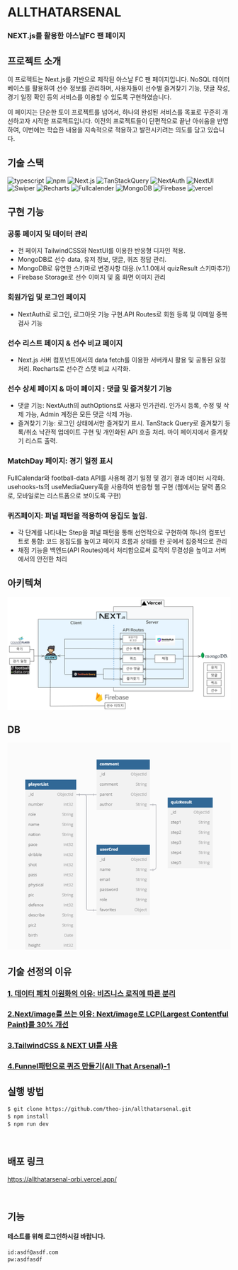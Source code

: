 # ALLTHATARSENAL

### NEXT.js를 활용한 아스날FC 팬 페이지

## 프로젝트 소개

이 프로젝트는 Next.js를 기반으로 제작된 아스날 FC 팬 페이지입니다. NoSQL 데이터베이스를 활용하여 선수 정보를 관리하며, 사용자들이 선수별 즐겨찾기 기능, 댓글 작성, 경기 일정 확인 등의 서비스를 이용할 수 있도록 구현하였습니다.

이 페이지는 단순한 토이 프로젝트를 넘어서, 하나의 완성된 서비스를 목표로 꾸준히 개선하고자 시작한 프로젝트입니다. 이전의 프로젝트들이 단편적으로 끝난 아쉬움을 반영하여, 이번에는 학습한 내용을 지속적으로 적용하고 발전시키려는 의도를 담고 있습니다.

## 기술 스택

<p>

<img src="https://img.shields.io/badge/typescript-3178C6?&logo=typescript&logoColor=white"  alt="typescript">

<img src="https://img.shields.io/badge/npm-CB3837?&logo=npm&logoColor=white" alt="npm">
<img src="https://img.shields.io/badge/Next.js-000000?&logo=Next.js&logoColor=white"  alt="Next.js">
<img src="https://img.shields.io/badge/TanStackQuery-FF4154?&logo=ReactQuery&logoColor=white" alt="TanStackQuery">
<img src="https://img.shields.io/badge/NextAuth-000000?&logo=Next.js&logoColor=white"alt="NextAuth">
<img src="https://img.shields.io/badge/NextUI-000000?&logo=NextUI&logoColor=white" alt="NextUI">
<img src="https://img.shields.io/badge/Swiper-6332F6?&logo=Swiper&logoColor=white" alt="Swiper">
<img src="https://img.shields.io/badge/Recharts-FF6384?&logo=Recharts&logoColor=white" alt="Recharts">
<img src= "https://img.shields.io/badge/Fullcalender-3178C6?&logoColor=white" alt="Fullcalender">

<img src="https://img.shields.io/badge/MongoDB-47A248?&logo=MongoDB&logoColor=white" alt="MongoDB">
  <img src="https://img.shields.io/badge/Firebase-DD2C00?&logo=firebase&logoColor=white" alt="Firebase">
<img src="https://img.shields.io/badge/vercel-000000?&logo=vercel&logoColor=white" alt="vercel">

</p>

## 구현 기능

### 공통 페이지 및 데이터 관리

- 전 페이지 TailwindCSS와 NextUI를 이용한 반응형 디자인 적용.
- MongoDB로 선수 data, 유저 정보, 댓글, 퀴즈 정답 관리.
- MongoDB로 유연한 스키마로 변경사항 대응.(v.1.1.0에서 quizResult 스키마추가)
- Firebase Storage로 선수 이미지 및 홈 화면 이미지 관리

### 회원가입 및 로그인 페이지

- NextAuth로 로그인, 로그아웃 기능 구현.API Routes로 회원 등록 및 이메일 중복 검사 기능

### 선수 리스트 페이지 & 선수 비교 페이지

- Next.js 서버 컴포넌트에서의 data fetch를 이용한 서버캐시 활용 및 공통된 요청 처리. Recharts로 선수간 스탯 비교 시각화.

### 선수 상세 페이지 & 마이 페이지 : 댓글 및 즐겨찾기 기능

- 댓글 기능: NextAuth의 authOptions로 사용자 인가관리. 인가시 등록, 수정 및 삭제 가능, Admin 계정은 모든 댓글 삭제 가능.
- 즐겨찾기 기능: 로그인 상태에서만 즐겨찾기 표시. TanStack Query로 즐겨찾기 등록/취소 낙관적 업데이트 구현 및 개인화된 API 호출 처리. 마이 페이지에서 즐겨찾기 리스트 출력.

### MatchDay 페이지: 경기 일정 표시

FullCalendar와 football-data API를 사용해 경기 일정 및 경기 결과 데이터 시각화. usehooks-ts의 useMediaQuery훅을 사용하여 반응형 웹 구현 (웹에서는 달력 폼으로, 모바일로는 리스트폼으로 보이도록 구현)

### 퀴즈페이지: 퍼널 패턴을 적용하여 응집도 높임.

- 각 단계를 나타내는 Step을 퍼널 패턴을 통해 선언적으로 구현하여 하나의 컴포넌트로 통합: 코드 응집도를 높이고 페이지 흐름과 상태를 한 곳에서 집중적으로 관리
- 채점 기능을 백엔드(API Routes)에서 처리함으로써 로직의 무결성을 높이고 서버에서의 안전한 처리
  <br />

## 아키텍쳐

![alt text](image-1.png)

## DB

![alt text](image.png)

## 기술 선정의 이유

### [1. 데이터 페치 이원화의 이유: 비즈니스 로직에 따른 분리](https://velog.io/@theo_jin/%EB%8D%B0%EC%9D%B4%ED%84%B0-%ED%8E%98%EC%B9%AD)

### [2.Next/image를 쓰는 이유: Next/image로 LCP(Largest Contentful Paint)를 30% 개선](https://velog.io/@theo_jin/Nextimage%EB%A5%BC-%EC%93%B0%EB%8A%94-%EC%9D%B4%EC%9C%A0All-That-Arsenal)

### [3.TailwindCSS & NEXT UI를 사용](https://velog.io/@theo_jin/TailwindCSS-NEXT-UI%EB%A5%BC-%EC%82%AC%EC%9A%A9All-That-Arsenal)

### [4.Funnel패턴으로 퀴즈 만들기(All That Arsenal)-1](https://velog.io/@theo_jin/Funnel%ED%8C%A8%ED%84%B4%EC%9C%BC%EB%A1%9C-%ED%80%B4%EC%A6%88-%EB%A7%8C%EB%93%A4%EA%B8%B0All-That-Arsenal)

## 실행 방법

```sh
$ git clone https://github.com/theo-jin/allthatarsenal.git
$ npm install
$ npm run dev
```

<br />

## 배포 링크

https://allthatarsenal-orbi.vercel.app/

<br />

## 기능

#### 테스트를 위해 로그인하시길 바랍니다.

```
id:asdf@asdf.com
pw:asdfasdf
```
